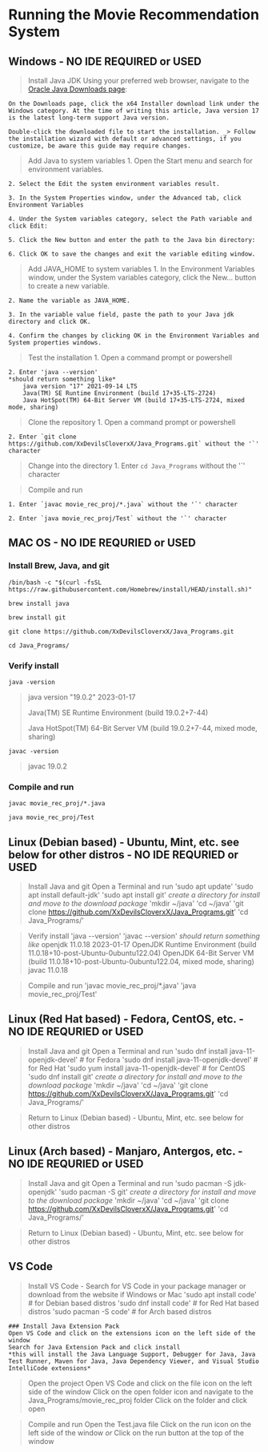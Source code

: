 # Running the Movie Recommendation System

## Windows - NO IDE REQUIRED or USED

> Install Java JDK
    Using your preferred web browser, navigate to the [Oracle Java Downloads page](https://www.oracle.com/java/technologies/downloads/#jdk17-windows): 
    
    On the Downloads page, click the x64 Installer download link under the Windows category. At the time of writing this article, Java version 17 is the latest long-term support Java version.
    
    Double-click the downloaded file to start the installation. _> Follow the installation wizard with default or advanced settings, if you customize, be aware this guide may require changes.

> Add Java to system variables
    1. Open the Start menu and search for environment variables.

    2. Select the Edit the system environment variables result.

    3. In the System Properties window, under the Advanced tab, click Environment Variables

    4. Under the System variables category, select the Path variable and click Edit:

    5. Click the New button and enter the path to the Java bin directory:

    6. Click OK to save the changes and exit the variable editing window.

> Add JAVA_HOME to system variables
    1. In the Environment Variables window, under the System variables category, click the New… button to create a new variable.

    2. Name the variable as JAVA_HOME.

    3. In the variable value field, paste the path to your Java jdk directory and click OK.

    4. Confirm the changes by clicking OK in the Environment Variables and System properties windows.

> Test the installation
    1. Open a command prompt or powershell

    2. Enter 'java --version'
    *should return something like*
        java version "17" 2021-09-14 LTS
        Java(TM) SE Runtime Environment (build 17+35-LTS-2724)
        Java HotSpot(TM) 64-Bit Server VM (build 17+35-LTS-2724, mixed mode, sharing)

> Clone the repository
    1. Open a command prompt or powershell

    2. Enter `git clone https://github.com/XxDevilsCloverxX/Java_Programs.git` without the '`' character

> Change into the directory
    1. Enter `cd Java_Programs` without the '`' character

> Compile and run

    1. Enter `javac movie_rec_proj/*.java` without the '`' character

    2. Enter `java movie_rec_proj/Test` without the '`' character


## MAC OS - NO IDE REQURIED or USED

### Install Brew, Java, and git

`/bin/bash -c "$(curl -fsSL https://raw.githubusercontent.com/Homebrew/install/HEAD/install.sh)"`

`brew install java`

`brew install git`

`git clone https://github.com/XxDevilsCloverxX/Java_Programs.git`

`cd Java_Programs/`

### Verify install
`java -version`

> java version "19.0.2" 2023-01-17
>
> Java(TM) SE Runtime Environment (build 19.0.2+7-44)
>
> Java HotSpot(TM) 64-Bit Server VM (build 19.0.2+7-44, mixed mode, sharing)

`javac -version`

> javac 19.0.2

### Compile and run
`javac movie_rec_proj/*.java`

`java movie_rec_proj/Test`

## Linux (Debian based) - Ubuntu, Mint, etc. see below for other distros - NO IDE REQURIED or USED

> Install Java and git
    Open a Terminal and run
    'sudo apt update'
    'sudo apt install default-jdk'
    'sudo apt install git'
    *create a directory for install and move to the download package*
    'mkdir ~/java'
    'cd ~/java'
    'git clone https://github.com/XxDevilsCloverxX/Java_Programs.git'
    'cd Java_Programs/'

> Verify install
    'java --version'
    'javac --version'
    *should return something like*
        openjdk 11.0.18 2023-01-17
        OpenJDK Runtime Environment (build 11.0.18+10-post-Ubuntu-0ubuntu122.04)
        OpenJDK 64-Bit Server VM (build 11.0.18+10-post-Ubuntu-0ubuntu122.04, mixed mode, sharing)
        javac 11.0.18

> Compile and run
    'javac movie_rec_proj/*.java'
    'java movie_rec_proj/Test'

## Linux (Red Hat based) - Fedora, CentOS, etc. - NO IDE REQURIED or USED

> Install Java and git
    Open a Terminal and run
    'sudo dnf install java-11-openjdk-devel'   # for Fedora
    'sudo dnf install java-11-openjdk-devel'   # for Red Hat
    'sudo yum install java-11-openjdk-devel'   # for CentOS
    'sudo dnf install git'
    *create a directory for install and move to the download package*
    'mkdir ~/java'
    'cd ~/java'
    'git clone https://github.com/XxDevilsCloverxX/Java_Programs.git'
    'cd Java_Programs/'

 > Return to Linux (Debian based) - Ubuntu, Mint, etc. see below for other distros

## Linux (Arch based) - Manjaro, Antergos, etc. - NO IDE REQURIED or USED

> Install Java and git
    Open a Terminal and run
    'sudo pacman -S jdk-openjdk'
    'sudo pacman -S git'
    *create a directory for install and move to the download package*
    'mkdir ~/java'
    'cd ~/java'
    'git clone https://github.com/XxDevilsCloverxX/Java_Programs.git'
    'cd Java_Programs/'

 > Return to Linux (Debian based) - Ubuntu, Mint, etc. see below for other distros

## VS Code

> Install VS Code - Search for VS Code in your package manager or download from the website if Windows or Mac
    'sudo apt install code' # for Debian based distros
    'sudo dnf install code' # for Red Hat based distros
    'sudo pacman -S code'   # for Arch based distros

    ### Install Java Extension Pack
    Open VS Code and click on the extensions icon on the left side of the window
    Search for Java Extension Pack and click install
    *this will install the Java Language Support, Debugger for Java, Java Test Runner, Maven for Java, Java Dependency Viewer, and Visual Studio IntelliCode extensions*

> Open the project
    Open VS Code and click on the file icon on the left side of the window
    Click on the open folder icon and navigate to the Java_Programs/movie_rec_proj folder
    Click on the folder and click open

> Compile and run
    Open the Test.java file
    Click on the run icon on the left side of the window *or* Click on the run button at the top of the window
